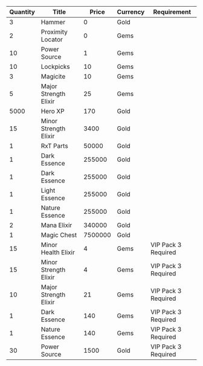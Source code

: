 | Quantity | Title | Price | Currency |  Requirement |
| -------- | ----- | ----- | -------- |  ----------- |
| 3 | Hammer | 0 | Gold |  |
| 2 | Proximity Locator | 0 | Gems |  |
| 10 | Power Source | 1 | Gems |  |
| 10 | Lockpicks | 10 | Gems |  |
| 3 | Magicite | 10 | Gems |  |
| 5 | Major Strength Elixir | 25 | Gems |  |
| 5000 | Hero XP | 170 | Gold |  |
| 15 | Minor Strength Elixir | 3400 | Gold |  |
| 1 | RxT Parts | 50000 | Gold |  |
| 1 | Dark Essence | 255000 | Gold |  |
| 1 | Dark Essence | 255000 | Gold |  |
| 1 | Light Essence | 255000 | Gold |  |
| 1 | Nature Essence | 255000 | Gold |  |
| 2 | Mana Elixir | 340000 | Gold |  |
| 1 | Magic Chest | 7500000 | Gold |  |
| 15 | Minor Health Elixir | 4 | Gems | VIP Pack 3 Required |
| 15 | Minor Strength Elixir | 4 | Gems | VIP Pack 3 Required |
| 10 | Major Strength Elixir | 21 | Gems | VIP Pack 3 Required |
| 1 | Dark Essence | 140 | Gems | VIP Pack 3 Required |
| 1 | Nature Essence | 140 | Gems | VIP Pack 3 Required |
| 30 | Power Source | 1500 | Gold | VIP Pack 3 Required |
